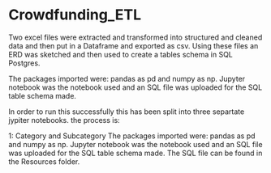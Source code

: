# Crowdfunding_ETL
Two excel files were extracted and transformed into structured and cleaned data and then put in a Dataframe and exported as csv. Using these files an ERD was sketched and then used to create a tables schema in SQL Postgres.

The packages imported were: pandas as pd and numpy as np. Jupyter notebook was the notebook used and an SQL file was uploaded for the SQL table schema made. 


In order to run this successfully this has been split into three separtate jypiter notebooks. the process is:

1: Category and Subcategory
The packages imported were: pandas as pd and numpy as np. Jupyter notebook was the notebook used and an SQL file was uploaded for the SQL table schema made. The SQL file can be found in the Resources folder.
